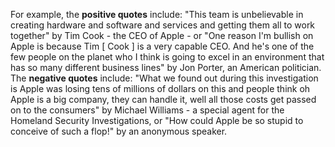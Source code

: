 For example, the **positive quotes** include: "This team is unbelievable in creating hardware and software and services and getting them all to work together" by Tim Cook - the CEO of Apple -  or "One reason I'm bullish on Apple is because Tim [ Cook ] is a very capable CEO. And he's one of the few people on the planet who I think is going to excel in an environment that has so many different business lines" by Jon Porter, an American politician. 
The **negative quotes** include: "What we found out during this investigation is Apple was losing tens of millions of dollars on this and people think oh Apple is a big company, they can handle it, well all those costs get passed on to the consumers" by Michael Williams - a special agent for the Homeland Security Investigations, or "How could Apple be so stupid to conceive of such a flop!" by an anonymous speaker. 
